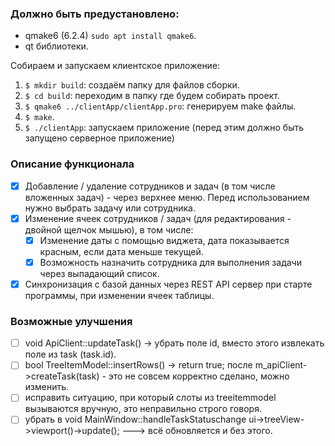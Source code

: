 ### Должно быть предустановлено:
- qmake6 (6.2.4) `sudo apt install qmake6`.
- qt библиотеки.

Собираем и запускаем клиентское приложение:
1. `$ mkdir build`: создаём папку для файлов сборки.
2. `$ cd build`: переходим в папку где будем собирать проект.
3. `$ qmake6 ../clientApp/clientApp.pro`: генерируем make файлы.
4. `$ make`.
5. `$ ./clientApp`: запускаем приложение (перед этим должно быть запущено серверное приложение)

### Описание функционала
- [x] Добавление / удаление сотрудников и задач (в том числе вложенных задач) - через верхнее меню. Перед использованием нужно выбрать задачу или сотрудника. 
- [x] Изменение ячеек сотрудников / задач (для редактирования - двойной щелчок мышью), в том числе:
	- [x] Изменение даты с помощью виджета, дата показывается красным, если дата меньше текущей.
	- [x] Возможность назначить сотрудника для выполнения задачи через выпадающий список.
- [x] Синхронизация с базой данных через REST API сервер при старте программы, при изменении ячеек таблицы.

### Возможные улучшения
- [ ] void ApiClient::updateTask() -> убрать поле id, вместо этого извлекать поле из task (task.id).
- [ ] bool TreeItemModel::insertRows() -> return true; после m_apiClient->createTask(task) - это не совсем корректно сделано, можно изменить.
- [ ] исправить ситуацию, при который слоты из treeitemmodel вызываются вручную, это неправильно строго говоря.
- [ ] убрать в void MainWindow::handleTaskStatuschange ui->treeView->viewport()->update(); ---> всё обновляется и без этого.
